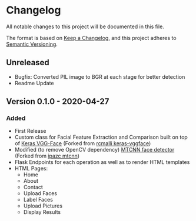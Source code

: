 # Changelog

All notable changes to this project will be documented in this file.

The format is based on [Keep a Changelog](https://keepachangelog.com/en/1.0.0/),
and this project adheres to [Semantic Versioning](https://semver.org/spec/v2.0.0.html).

## Unreleased

- Bugfix: Converted PIL image to BGR at each stage for better detection
- Readme Update

## Version 0.1.0 - 2020-04-27

### Added

- First Release
- Custom class for Facial Feature Extraction and Comparison built on top of [Keras VGG-Face](https://github.com/animikhaich/keras-vggface) (Forked from [rcmalli keras-vggface](https://github.com/rcmalli/keras-vggface))
- Modified (to remove OpenCV dependency) [MTCNN face detector](https://github.com/animikhaich/mtcnn) (Forked from [ipazc mtcnn](https://github.com/ipazc/mtcnn))
- Flask Endpoints for each operation as well as to render HTML templates
- HTML Pages:
  - Home
  - About
  - Contact
  - Upload Faces
  - Label Faces
  - Upload Pictures
  - Display Results
